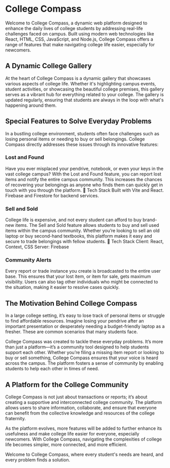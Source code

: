 # **College Compass**

Welcome to College Compass, a dynamic web platform designed to enhance the daily lives of college students by addressing real-life challenges faced on campus. Built using modern web technologies like React, HTML, CSS, JavaScript, and Node.js, College Compass offers a range of features that make navigating college life easier, especially for newcomers.

## **A Dynamic College Gallery**

At the heart of College Compass is a dynamic gallery that showcases various aspects of college life. Whether it's highlighting campus events, student activities, or showcasing the beautiful college premises, this gallery serves as a vibrant hub for everything related to your college. The gallery is updated regularly, ensuring that students are always in the loop with what's happening around them.

## **Special Features to Solve Everyday Problems**

In a bustling college environment, students often face challenges such as losing personal items or needing to buy or sell belongings. College Compass directly addresses these issues through its innovative features:

### **Lost and Found**

Have you ever misplaced your pendrive, notebook, or even your keys in the vast college campus? With the Lost and Found feature, you can report lost items and notify the entire campus community. This increases the chances of recovering your belongings as anyone who finds them can quickly get in touch with you through the platform.
 🦸 Tech Stack
 Built with Vite and React.
 Firebase and Firestore for backend services.

### **Sell and Sold**

College life is expensive, and not every student can afford to buy brand-new items. The Sell and Sold feature allows students to buy and sell used items within the campus community. Whether you’re looking to sell an old laptop or buy second-hand textbooks, this platform makes it easy and secure to trade belongings with fellow students. 
🦸 Tech Stack 
Client: React, Context, CSS
Server: Firebase 

### **Community Alerts**

Every report or trade instance you create is broadcasted to the entire user base. This ensures that your lost item, or item for sale, gets maximum visibility. Users can also tag other individuals who might be connected to the situation, making it easier to resolve cases quickly.

## **The Motivation Behind College Compass**

In a large college setting, it’s easy to lose track of personal items or struggle to find affordable resources. Imagine losing your pendrive after an important presentation or desperately needing a budget-friendly laptop as a fresher. These are common scenarios that many students face.

College Compass was created to tackle these everyday problems. It’s more than just a platform—it’s a community tool designed to help students support each other. Whether you’re filing a missing item report or looking to buy or sell something, College Compass ensures that your voice is heard across the campus. The platform fosters a sense of community by enabling students to help each other in times of need.

## **A Platform for the College Community**

College Compass is not just about transactions or reports; it’s about creating a supportive and interconnected college community. The platform allows users to share information, collaborate, and ensure that everyone can benefit from the collective knowledge and resources of the college fraternity.

As the platform evolves, more features will be added to further enhance its usefulness and make college life easier for everyone, especially newcomers. With College Compass, navigating the complexities of college life becomes simpler, more connected, and more efficient.

Welcome to College Compass, where every student's needs are heard, and every problem finds a solution.
